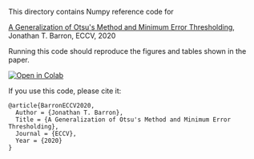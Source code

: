 This directory contains Numpy reference code for

[A Generalization of Otsu's Method and Minimum Error Thresholding](https://arxiv.org/abs/2007.07350),
Jonathan T. Barron, ECCV, 2020

Running this code should reproduce the figures and tables shown in the paper.

[![Open in Colab](https://colab.research.google.com/assets/colab-badge.svg)](https://colab.research.google.com/github/jonbarron/hist_thresh/blob/master/GHT.ipynb)

If you use this code, please cite it:
```
@article{BarronECCV2020,
  Author = {Jonathan T. Barron},
  Title = {A Generalization of Otsu's Method and Minimum Error Thresholding},
  Journal = {ECCV},
  Year = {2020}
}
```

